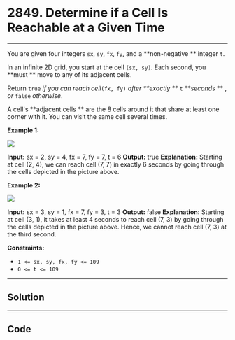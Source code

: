 # 2849. Determine if a Cell Is Reachable at a Given Time

---

You are given four integers `sx`, `sy`, `fx`, `fy`, and a **non-negative ** integer `t`.

In an infinite 2D grid, you start at the cell `(sx, sy)`. Each second, you **must ** move to any of its adjacent cells.

Return `true` _if you can reach cell_`(fx, fy)` _after **exactly **_ `t` **_seconds_ ** , _or_ `false` _otherwise_.

A cell's **adjacent cells ** are the 8 cells around it that share at least one corner with it. You can visit the same cell several times.

 

**Example 1:**

![](https://assets.leetcode.com/uploads/2023/08/05/example2.svg)


**Input:** sx = 2, sy = 4, fx = 7, fy = 7, t = 6
**Output:** true
**Explanation:** Starting at cell (2, 4), we can reach cell (7, 7) in exactly 6 seconds by going through the cells depicted in the picture above. 


**Example 2:**

![](https://assets.leetcode.com/uploads/2023/08/05/example1.svg)


**Input:** sx = 3, sy = 1, fx = 7, fy = 3, t = 3
**Output:** false
**Explanation:** Starting at cell (3, 1), it takes at least 4 seconds to reach cell (7, 3) by going through the cells depicted in the picture above. Hence, we cannot reach cell (7, 3) at the third second.


 

**Constraints:**

  * `1 <= sx, sy, fx, fy <= 109`
  * `0 <= t <= 109`

---

## Solution



---

## Code
```python


```